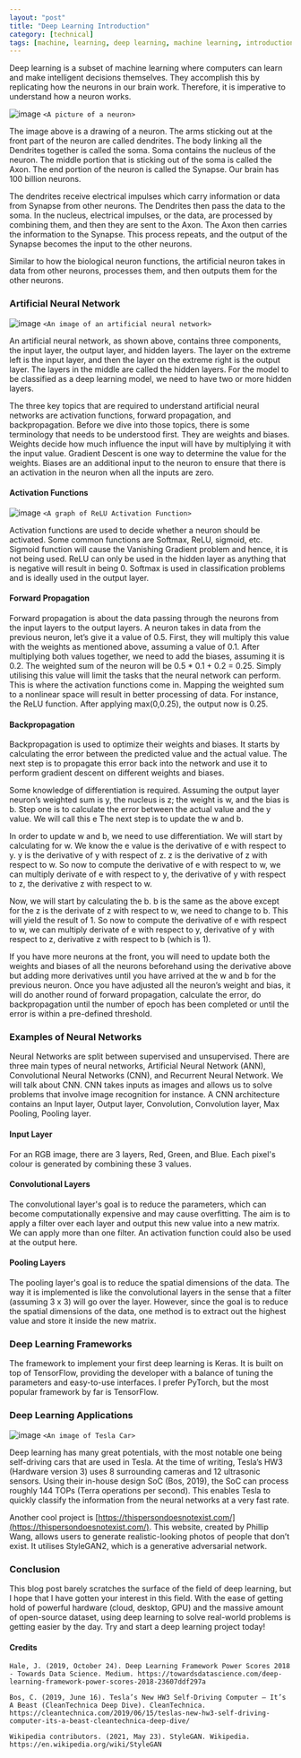 ```yaml
---
layout: "post"
title: "Deep Learning Introduction"
category: [technical]
tags: [machine, learning, deep learning, machine learning, introduction]
---
```


Deep learning is a subset of machine learning where computers can learn and make intelligent decisions themselves. They accomplish this by replicating how the neurons in our brain work. Therefore, it is imperative to understand how a neuron works.

![image](/assets/neuron.png)
``<A picture of a neuron>``

The image above is a drawing of a neuron. The arms sticking out at the front part of the neuron are called dendrites. The body linking all the Dendrites together is called the soma. Soma contains the nucleus of the neuron. The middle portion that is sticking out of the soma is called the Axon. The end portion of the neuron is called the Synapse. Our brain has 100 billion neurons.

The dendrites receive electrical impulses which carry information or data from Synapse from other neurons. The Dendrites then pass the data to the soma. In the nucleus, electrical impulses, or the data, are processed by combining them, and then they are sent to the Axon. The Axon then carries the information to the Synapse. This process repeats, and the output of the Synapse becomes the input to the other neurons.

Similar to how the biological neuron functions, the artificial neuron takes in data from other neurons, processes them, and then outputs them for the other neurons.

### Artificial Neural Network

![image](/assets/artificial-neural-network.png)
``<An image of an artificial neural network>``

An artificial neural network, as shown above, contains three components, the input layer, the output layer, and hidden layers. The layer on the extreme left is the input layer, and then the layer on the extreme right is the output layer. The layers in the middle are called the hidden layers. For the model to be classified as a deep learning model, we need to have two or more hidden layers.

The three key topics that are required to understand artificial neural networks are activation functions, forward propagation, and backpropagation. Before we dive into those topics, there is some terminology that needs to be understood first. They are weights and biases. Weights decide how much influence the input will have by multiplying it with the input value. Gradient Descent is one way to determine the value for the weights. Biases are an additional input to the neuron to ensure that there is an activation in the neuron when all the inputs are zero.

#### Activation Functions

![image](/assets/ReLU.png)
``<A graph of ReLU Activation Function>``

Activation functions are used to decide whether a neuron should be activated. Some common functions are Softmax, ReLU, sigmoid, etc. Sigmoid function will cause the Vanishing Gradient problem and hence, it is not being used. ReLU can only be used in the hidden layer as anything that is negative will result in being 0. Softmax is used in classification problems and is ideally used in the output layer.

#### Forward Propagation

Forward propagation is about the data passing through the neurons from the input layers to the output layers. A neuron takes in data from the previous neuron, let’s give it a value of 0.5. First, they will multiply this value with the weights as mentioned above, assuming a value of 0.1. After multiplying both values together, we need to add the biases, assuming it is 0.2. The weighted sum of the neuron will be 0.5 * 0.1 + 0.2 = 0.25. Simply utilising this value will limit the tasks that the neural network can perform. This is where the activation functions come in. Mapping the weighted sum to a nonlinear space will result in better processing of data. For instance, the ReLU function. After applying max(0,0.25), the output now is 0.25.

#### Backpropagation

Backpropagation is used to optimize their weights and biases. It starts by calculating the error between the predicted value and the actual value. The next step is to propagate this error back into the network and use it to perform gradient descent on different weights and biases.

Some knowledge of differentiation is required. Assuming the output layer neuron’s weighted sum is y, the nucleus is z; the weight is w, and the bias is b. Step one is to calculate the error between the actual value and the y value. We will call this e The next step is to update the w and b.

In order to update w and b, we need to use differentiation. We will start by calculating for w. We know the e value is the derivative of e with respect to y. y is the derivative of y with respect of z. z is the derivative of z with respect to w. So now to compute the derivative of e with respect to w, we can multiply derivate of e with respect to y, the derivative of y with respect to z, the derivative z with respect to w.

Now, we will start by calculating the b. b is the same as the above except for the z is the derivate of z with respect to w, we need to change to b. This will yield the result of 1. So now to compute the derivative of e with respect to w, we can multiply derivate of e with respect to y, derivative of y with respect to z, derivative z with respect to b (which is 1).

If you have more neurons at the front, you will need to update both the weights and biases of all the neurons beforehand using the derivative above but adding more derivatives until you have arrived at the w and b for the previous neuron. Once you have adjusted all the neuron’s weight and bias, it will do another round of forward propagation, calculate the error, do backpropagation until the number of epoch has been completed or until the error is within a pre-defined threshold.

### Examples of Neural Networks
Neural Networks are split between supervised and unsupervised. There are three main types of neural networks, Artificial Neural Network (ANN), Convolutional Neural Networks (CNN), and Recurrent Neural Network. We will talk about CNN. CNN takes inputs as images and allows us to solve problems that involve image recognition for instance. A CNN architecture contains an Input layer, Output layer, Convolution, Convolution layer, Max Pooling, Pooling layer.

#### Input Layer
For an RGB image, there are 3 layers, Red, Green, and Blue. Each pixel's colour is generated by combining these 3 values. 

#### Convolutional Layers
The convolutional layer's goal is to reduce the parameters, which can become computationally expensive and may cause overfitting. The aim is to apply a filter over each layer and output this new value into a new matrix. We can apply more than one filter. An activation function could also be used at the output here.

#### Pooling Layers
The pooling layer's goal is to reduce the spatial dimensions of the data. The way it is implemented is like the convolutional layers in the sense that a filter (assuming 3 x 3) will go over the layer. However, since the goal is to reduce the spatial dimensions of the data, one method is to extract out the highest value and store it inside the new matrix.

### Deep Learning Frameworks
The framework to implement your first deep learning is Keras. It is built on top of TensorFlow, providing the developer with a balance of tuning the parameters and easy-to-use interfaces. I prefer PyTorch, but the most popular framework by far is TensorFlow.

### Deep Learning Applications
![image](/assets/tesla.jpg)
``<An image of Tesla Car>``

Deep learning has many great potentials, with the most notable one being self-driving cars that are used in Tesla. At the time of writing, Tesla’s HW3 (Hardware version 3) uses 8 surrounding cameras and 12 ultrasonic sensors. Using their in-house design SoC (Bos, 2019), the SoC can process roughly 144 TOPs (Terra operations per second). This enables Tesla to quickly classify the information from the neural networks at a very fast rate.

Another cool project is [https://thispersondoesnotexist.com/](https://thispersondoesnotexist.com/). This website, created by Phillip Wang, allows users to generate realistic-looking photos of people that don’t exist. It utilises StyleGAN2, which is a generative adversarial network.


### Conclusion
This blog post barely scratches the surface of the field of deep learning, but I hope that I have gotten your interest in this field. With the ease of getting hold of powerful hardware (cloud, desktop, GPU) and the massive amount of open-source dataset, using deep learning to solve real-world problems is getting easier by the day. Try and start a deep learning project today!


#### Credits
```Hale, J. (2019, October 24). Deep Learning Framework Power Scores 2018 - Towards Data Science. Medium. https://towardsdatascience.com/deep-learning-framework-power-scores-2018-23607ddf297a```

```Bos, C. (2019, June 16). Tesla’s New HW3 Self-Driving Computer — It’s A Beast (CleanTechnica Deep Dive). CleanTechnica. https://cleantechnica.com/2019/06/15/teslas-new-hw3-self-driving-computer-its-a-beast-cleantechnica-deep-dive/```

```Wikipedia contributors. (2021, May 23). StyleGAN. Wikipedia. https://en.wikipedia.org/wiki/StyleGAN```



